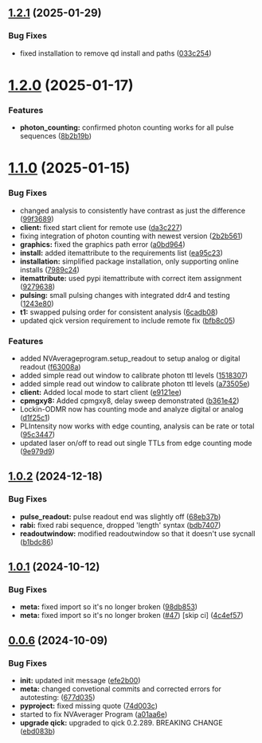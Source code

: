 ## [1.2.1](https://github.com/sandialabs/qick-dawg/compare/v1.2.0...v1.2.1) (2025-01-29)


### Bug Fixes

* fixed installation to remove qd install and paths ([033c254](https://github.com/sandialabs/qick-dawg/commit/033c254772d211be45b8f4bffe012e33bde48643))



# [1.2.0](https://github.com/sandialabs/qick-dawg/compare/v1.1.0...v1.2.0) (2025-01-17)


### Features

* **photon_counting:** confirmed photon counting works for all pulse sequences ([8b2b19b](https://github.com/sandialabs/qick-dawg/commit/8b2b19be11afb0ecf28463a3fcdd160128649500))



# [1.1.0](https://github.com/sandialabs/qick-dawg/compare/v1.0.2...v1.1.0) (2025-01-15)


### Bug Fixes

* changed analysis to consistently have contrast as just the difference ([99f3689](https://github.com/sandialabs/qick-dawg/commit/99f3689193fd52b401bf3cee09f1952e2b7336fa))
* **client:** fixed start client for remote use ([da3c227](https://github.com/sandialabs/qick-dawg/commit/da3c2276c963aa9c76bbd9d7c68178ad4ae74255))
* fixing integration of photon counting with newest version ([2b2b561](https://github.com/sandialabs/qick-dawg/commit/2b2b561c756487008b7e4c56eef0b44696a88c99))
* **graphics:** fixed the graphics path error ([a0bd964](https://github.com/sandialabs/qick-dawg/commit/a0bd96457cf18ea79692b7e475bb2adfe1770714))
* **install:** added itemattribute to the requirements list ([ea95c23](https://github.com/sandialabs/qick-dawg/commit/ea95c23445867eadc1b8c0477992633d63e7c3c2))
* **installation:** simplified package installation, only supporting online installs ([7989c24](https://github.com/sandialabs/qick-dawg/commit/7989c249ffe6b410dbbd6b7fa39e393d4a25b44a))
* **itemattribute:** used pypi itemattribute with correct item assignment ([9279638](https://github.com/sandialabs/qick-dawg/commit/9279638c9bc8ed6e4b199c472c506f9e55cb58db))
* **pulsing:** small pulsing changes with integrated ddr4 and testing ([1243e80](https://github.com/sandialabs/qick-dawg/commit/1243e80d6f1d9627afd71e34390caa14125c4dba))
* **t1:** swapped pulsing order for consistent analysis ([6cadb08](https://github.com/sandialabs/qick-dawg/commit/6cadb082b20df814686d5ce70dc8401c4769297c))
* updated qick version requirement to include remote fix ([bfb8c05](https://github.com/sandialabs/qick-dawg/commit/bfb8c05bb2530416193ddb9f0598999db0bcc4aa))


### Features

* added NVAverageprogram.setup_readout to setup analog or digital readout ([f63008a](https://github.com/sandialabs/qick-dawg/commit/f63008a0d3586949d7d911eefccbc9332204a8c1))
* added simple read out window to calibrate photon ttl levels ([1518307](https://github.com/sandialabs/qick-dawg/commit/1518307846dac81afcc4606da0b73067339839df))
* added simple read out window to calibrate photon ttl levels ([a73505e](https://github.com/sandialabs/qick-dawg/commit/a73505e80e438c17fc321d48ae5deafeb4cdf8a2))
* **client:** Added local mode to start client ([e9121ee](https://github.com/sandialabs/qick-dawg/commit/e9121ee119d2ba81568bd14a6e318cfa29ad14a1))
* **cpmgxy8:** Added cpmgxy8, delay sweep demonstrated ([b361e42](https://github.com/sandialabs/qick-dawg/commit/b361e42a9190cae5599c9dfe2a913e920fce82f1))
* Lockin-ODMR now has counting mode and analyze digital or analog ([d1f25c1](https://github.com/sandialabs/qick-dawg/commit/d1f25c1bb5800fba44cf702ecb164f1e4864daf2))
* PLIntensity now works with edge counting, analysis can be rate or total ([95c3447](https://github.com/sandialabs/qick-dawg/commit/95c34478b1f7bb7e3624fb21d4c7f24681c056ff))
* updated laser on/off to read out single TTLs from edge counting mode ([9e979d9](https://github.com/sandialabs/qick-dawg/commit/9e979d997c2af625dfaef0ec865570041c5ba267))



## [1.0.2](https://github.com/sandialabs/qick-dawg/compare/v1.0.1...v1.0.2) (2024-12-18)


### Bug Fixes

* **pulse_readout:** pulse readout end was slightly off ([68eb37b](https://github.com/sandialabs/qick-dawg/commit/68eb37bbc09b0becce2c9c51757ab560665bcc9a))
* **rabi:** fixed rabi sequence, dropped 'length' syntax ([bdb7407](https://github.com/sandialabs/qick-dawg/commit/bdb7407917c73408db28b36c23d1107017f970ad))
* **readoutwindow:** modified readoutwindow so that it doesn't use sycnall ([b1bdc86](https://github.com/sandialabs/qick-dawg/commit/b1bdc86db1e95ef05f6c863b5a5d07347a42a6c7))



## [1.0.1](https://github.com/sandialabs/qick-dawg/compare/v0.0.6...v1.0.1) (2024-10-12)


### Bug Fixes

* **meta:** fixed import so it's no longer broken ([98db853](https://github.com/sandialabs/qick-dawg/commit/98db853614c61325841e4fc83b7cc3555bbff4d5))
* **meta:** fixed import so it's no longer broken ([#47](https://github.com/sandialabs/qick-dawg/issues/47)) [skip ci] ([4c4ef57](https://github.com/sandialabs/qick-dawg/commit/4c4ef57527fa38b323606968fb581aa23d2860ff))



## [0.0.6](https://github.com/sandialabs/qick-dawg/compare/v0.2.0...v0.0.6) (2024-10-09)


### Bug Fixes

* **init:** updated init message ([efe2b00](https://github.com/sandialabs/qick-dawg/commit/efe2b0069b64a1edfb3cd989c3ddffb5b6a658fa))
* **meta:** changed convetional commits and corrected errors for autotesting: ([677d035](https://github.com/sandialabs/qick-dawg/commit/677d0355731042d4142a0ed91cc9e24716fe7648))
* **pyproject:** fixed missing quote ([74d003c](https://github.com/sandialabs/qick-dawg/commit/74d003cbac645499a1f91a53a4684f74488ca458))
* started to fix NVAverager Program ([a01aa6e](https://github.com/sandialabs/qick-dawg/commit/a01aa6e1859e35dda76d260663103359143b7715))
* **upgrade qick:** upgraded to qick 0.2.289. BREAKING CHANGE ([ebd083b](https://github.com/sandialabs/qick-dawg/commit/ebd083bbd998da5d6e7d683302d700ed3c51e693))



